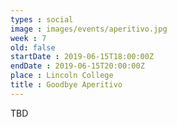 ```yaml
---
types : social
image : images/events/aperitivo.jpg
week : 7
old: false
startDate : 2019-06-15T18:00:00Z
endDate : 2019-06-15T20:00:00Z
place : Lincoln College
title : Goodbye Aperitivo
---
```


TBD


